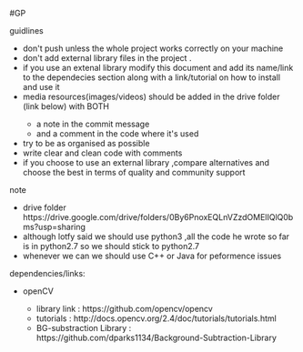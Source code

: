 #GP 
</li>
guidlines </li>
<ul>
	<li> don't push unless the whole project works correctly on your machine </li>
	<li> don't add external library files in the project . </li>
	<li> if you use an extenal library modify this document and add its name/link to the dependecies section along with a link/tutorial on how to install and use it </li>
	<li> media resources(images/videos) should be added in the drive folder (link below) with BOTH  </li>
	<ul>
		<li> a note in the commit message </li>
		<li> and a comment in the code where it's used </li>
	</ul>
	<li> try to be as organised as possible </li>
	<li> write clear and clean code with comments </li>
	<li> if you choose to use an external library ,compare alternatives and choose the best in terms of quality and community support </li>
</ul>

note
<ul>
	<li> drive folder https://drive.google.com/drive/folders/0By6PnoxEQLnVZzdOMElIQlQ0bms?usp=sharing </li>
	<li> although lotfy said we should use python3 ,all the code he wrote so far is in python2.7 so we should stick to python2.7 </li>	
	<li> whenever we can we should use C++ or Java for peformence issues</li>
</ul>


dependencies/links:
<ul>
	<li> openCV  </li>
	<ul>
		<li> library link : https://github.com/opencv/opencv </li>
		<li> tutorials : http://docs.opencv.org/2.4/doc/tutorials/tutorials.html </li>		
		<li> BG-substraction Library : https://github.com/dparks1134/Background-Subtraction-Library </li>	
	</ul>
</ul>
